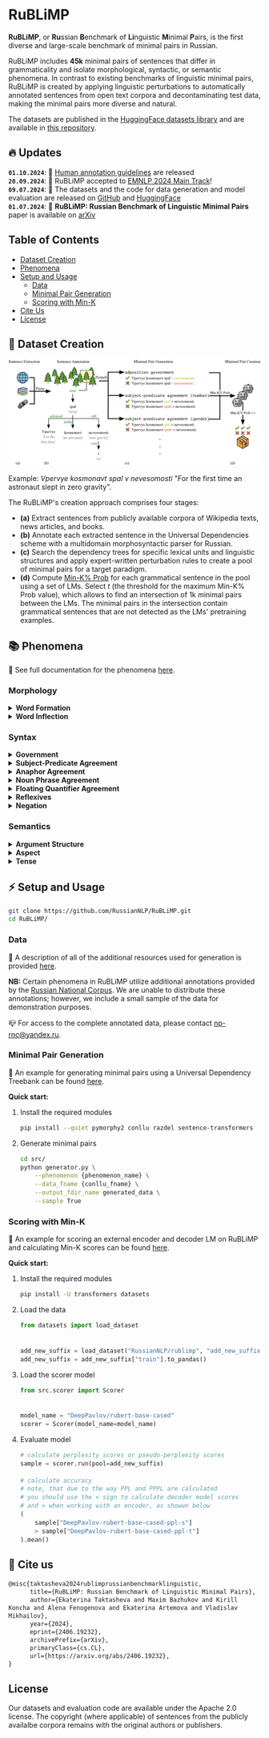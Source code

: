 # RuBLiMP

**RuBLiMP**, or **Ru**ssian **B**enchmark of **Li**nguistic **M**inimal **P**airs, is the first diverse and large-scale benchmark of minimal pairs in Russian.

RuBLiMP includes **45k** minimal pairs of sentences that differ in grammaticality and isolate morphological, syntactic, or semantic phenomena. In contrast to existing benchmarks of linguistic minimal pairs, RuBLiMP is created by applying linguistic perturbations to automatically annotated sentences from open text corpora and decontaminating test data, making the minimal pairs more diverse and natural.

The datasets are published in the [HuggingFace datasets library](https://huggingface.co/datasets/RussianNLP/rublimp) and are available in [this repository](./datasets).

## :fire: Updates
**`01.10.2024`**: :busts_in_silhouette: [Human annotation guidelines](/human_annotation_guidelines/) are released \
**`20.09.2024`**: :tada: RuBLiMP accepted to [EMNLP 2024 Main Track](https://2024.emnlp.org/program/accepted_main_conference/)! \
**`09.07.2024`**: :space_invader: The datasets and the code for data generation and model evaluation are released on [GitHub](https://github.com/RussianNLP/RuBLiMP/tree/main) and [HuggingFace](https://huggingface.co/datasets/RussianNLP/rublimp) \
**`01.07.2024`**: :closed_book: **RuBLiMP: Russian Benchmark of Linguistic Minimal Pairs** paper is available on [arXiv](https://arxiv.org/abs/2406.19232)


## Table of Contents
- [Dataset Creation](#robot-dataset-creation)
- [Phenomena](#books-phenomena)
- [Setup and Usage](#zap-setup-and-usage)
    - [Data](#data)
    - [Minimal Pair Generation](#minimal-pair-generation)
    - [Scoring with Min-K](#scoring-with-min-k)
- [Cite Us](#link-cite-us)
- [License](#license)

## :robot: Dataset Creation

![rublimp](rublimp.jpg)

Example: *Vpervye kosmonavt spal v nevesomosti* "For the first time an astronaut slept in zero gravity".

The RuBLiMP's creation approach comprises four stages:

- **(a)** Extract sentences from publicly available corpora of Wikipedia texts, news articles, and books.
- **(b)** Annotate each extracted sentence in the Universal Dependencies scheme with a multidomain morphosyntactic parser for Russian.
- **(c)** Search the dependency trees for specific lexical units and linguistic structures and apply expert-written perturbation rules to create a pool of minimal pairs for a target paradigm.
- **(d)** Compute [Min-K\% Prob](https://swj0419.github.io/detect-pretrain.github.io/) for each grammatical sentence in the pool using a set of LMs. Select *t* (the threshold for the maximum Min-K\% Prob value), which allows to find an intersection of 1k minimal pairs between the LMs. The minimal pairs in the intersection contain grammatical sentences that are not detected as the LMs' pretraining examples.


## :books: Phenomena

:pushpin: See full documentation for the phenomena [here](./src/phenomena/).

### Morphology

<details>
    <summary><b>Word Formation</b></summary>

- **Addition of Extra Morphemes: Uninterpretable Suffix Combinations** (`add_new_suffix`) \
     Adding a new suffix to the noun or adjective to create a non-existing word

- **Addition of Extra Morphemes: Verb Prefixes** (`add_verb_prefix`) \
    Adding a prefix to a verb to create a violation of prefix stacking rules.

- **Morpheme Permutation: Verb Prefixes** (`change_verb_prefixes_order`) \
    Changing the order of the verb's prefixes to create a violation of prefix stacking rules.

</details>

<details>
    <summary><b>Word Inflection</b></summary>

- **Replacement of Inflectional Affixes: Noun Declensions (Simple)** (`change_declension_ending`) \
    Changing the inflectional suffixes of a noun to the suffixes of another declension

- **Replacement of Inflectional Affixes: Declensions of Nouns With Agreeing Dependents** (`change_declension_ending_has_dep`) \
    Changing the inflectional suffixes of a noun to the suffixes of another declension in the presence of an agreeing noun modifier

- **Inflectional Affixes: Verbal Conjugation Swap** (`change_verb_conjugation`) \
    Replacing the verb’s inflection with inflection of the opposite conjugation


</details>


### Syntax 
<details>
    <summary><b>Government</b></summary>

- **Prepositional Government** (`adp_government_case`) \
    Changing the case of a noun, governed by a preposition

- **Verbal Government: Direct Object** (`verb_acc_object`) \
    Changing the case of a direct verb object

- **Verbal Government: Genitive Object** (`verb_gen_object`) \
    Changing the case of an indirect verb object in Genitive case

- **Verbal Government: Object in Instrumental Case** (`verb_ins_object`) \
    Changing the case of an indirect verb object in Instrumental case

- **Verbal Government: Nominalizations** (`nominalization_cas`) \
    Changing the case of a dependent of a nominalization 

</details>


<details>
    <summary><b>Subject-Predicate Agreement</b></summary>

- **Subject-Predicate Agreement (Number)** (`noun_subj_predicate_agreement_number`) \
    Changing the number of the predicate to be distinct from its subject's (or, sometimes, changing number of the subject to be distinct from its predicate's) 

- **Genitive Subject-Predicate Agreement (Number)** (`genitive_subj_predicate_agreement_number`) \
    Changing the number of the predicate to plural, when subject is genitive and the agreement must be the default singular neuter

- **Clausal Subject-Predicate Agreement (Number)** (`clause_subj_predicate_agreement_number`) \
    Changing the number of the predicate to plural, when subject is a clause and the agreement must be the default singular neuter 

- **Subject-Predicate Agreement in Presence of an Attractor (Number)** (`subj_predicate_agreement_number_attractor`) \
    Changing the number of the verb to that, which is different from the subject, but the same as subject's dependent, or the attractor   

- **Subject-Predicate Agreement (Gender)** (`noun_subj_predicate_agreement_gender`) \
    Changing the gender of the predicate to be distinct from its subject's (or, sometimes, changing number of the subject to be distinct from its predicate's) 

- **Genitive Subject-Predicate Agreement (Gender)** (`genitive_subj_predicate_agreement_gender`)
    Changing the gender of the predicate to feminine or masculine, when subject is genitive and the agreement must be the default singular neuter

- **Clausal Subject-Predicate Agreement (Gender)** (`clause_subj_predicate_agreement_gender`) \
    Changing the gender of the predicate to feminine or masculine, when subject is a clause and the agreement must be the default singular neuter

- **Subject-Predicate Agreement in Presence of an Attractor (Gender)** (`subj_predicate_agreement_gender_attractor`) \
    Changing the gender of the verb to that, which is different from the subject, but the same as subject's dependent, or the attractor

- **Subject-Predicate Agreement (Person)** (`noun_subj_predicate_agreement_person`) \
    Changing the person of the predicate to be distinct from its subject's

- **Genitive Subject-Predicate Agreement (Person)** (`genitive_subj_predicate_agreement_person`) \ 
    Changing the person of the predicate to first or second person, when subject is genitive and the agreement must be the default third person singular

- **Clausal Subject-Predicate Agreement (Person)** (`clause_subj_predicate_agreement_person`) \ 
    Changing the person of the predicate to first or second person, when subject is a clause and the agreement must be the default third person singular
 
</details>


<details>
    <summary><b>Anaphor Agreement</b></summary>

- **Anaphor Agreement (Number)** (`anaphor_agreement_number`) \
    Changing the number of the relative pronoun or of its head noun 

- **Anaphor Agreement (Gender)** (`anaphor_agreement_gender`) \
    Changing the gender of the relative pronoun     

</details>

<details>
    <summary><b>Noun Phrase Agreement</b></summary>

- **Noun Phrase Agreement (Number)** (`np_agreement_number`) \
    Changing the number of an agreeing adjective 

- **Noun Phrase Agreement (Gender)** (`np_agreement_gender`) \
    Changing the gender of an agreeing adjective

- **Noun Phrase Agreement (Case)** (`np_agreement_case`) \
    Changing the case of an agreeing adjective 

</details>

<details>
    <summary><b>Floating Quantifier Agreement</b></summary>

- **Floating Quantifier Agreement (Number)** (`floating_quantifier_agreement_number`) \
    Changing the number of the quantifier or of the controller

- **Floating Quantifier Agreement (Gender)** (`floating_quantifier_agreement_gender`) \
    Changing the gender of the quantifier or of the controller

- **Floating Quantifier Agreement (Case)** (`floating_quantifier_agreement_case`) \
    Changing the case of the quantifier or of the controller

</details>



<details>
    <summary><b>Reflexives</b></summary>

- **External Possessor** (`external_possessor`) \
    Change a noun phrase or a pronoun to a reflexive pronoun sebya ‘self’ in a *u*-phrase inside the existential *be*-possessive construction.

</details>

<details>
    <summary><b>Negation</b></summary>

- **Negative Concord** (`negative_concord`) \
    Shifting the negative particle *ne* from a negated verb to another word in the sentence to violate negative concord rules.

- **Replacement of a Negative Pronoun with an Indefinite One** (`negative_pronoun_to_indefinite`) \
    Replacing an negative pronoun in the construction without a negated verb to an indefinite pronoun

- **Replacement of an Indefinite Pronoun with a Negative One** (`indefinite_pronoun_to_negative`) \
    Replacing an indefinite pronoun in the construction with a negated verb to a negative pronoun

</details>


### Semantics

<details>
    <summary><b>Argument Structure</b></summary>

- **Transitivity** (`transitive_verb`) \
    Replacing a transitive verb with an intransitive one

- **Animate Subject of a Transitive Verb** (`transitive_verb_subject`) \
    Swapping the subject and the direct object of a transitive verb or replacing the subject with a random inanimate word

- **Animate Subject of a Passive Verb** (`transitive_verb_passive`) \
    Swapping the subject and the direct object of a transitive verb in a passive construction or replacing the subject with a random inanimate word

- **Animate Direct Object of a Transitive Verb** (`transitive_verb_object`) \
    Replacing the direct object with a random inanimate word

- **Animate Indirect Object of a Transitive Verb** (`transitive_verb_iobject`) \
    Swapping the subject and the indirect object of a transitive verb or replacing the indirect subject of a transitive verb with a random inanimate word


</details>


<details>
    <summary><b>Aspect</b></summary>

- **Incompatibility of the Perfective with the Semantics of Duration** (`change_duration_aspect`) \
Replacing an imperfective verb with a perfective one in contexts with semantics of duration

- **Impossibility of the Perfective in Repetitive Situations** (`change_repetition_aspect`) \
Replacing an imperfective verb with a perfective one in contexts with semantics of repetition

- **Impossibility of the Perfective Under Negated Strong Deontic Verbs** (`deontic_imperative_aspect`) \
Replacing an imperfective verb with a perfective one in contexts with a negated deontic verb

</details>

<details>
    <summary><b>Tense</b></summary>

- **Tense** (`single_verb_tense`) \
    Changing verb tense in the presence of a temporal adverbial

- **Tense (coordination)** (`conj_verb_tense`) \
    Changing the tense of a conjoined verb in the presence of a temporal adverbial

- **Tense Markers** (`tense_marker`) \
    Changing a temporal adverbial in a sentence with a tense-marked verb

</details>


## :zap: Setup and Usage

```bash
git clone https://github.com/RussianNLP/RuBLiMP.git
cd RuBLiMP/
```

### Data

:pushpin: A description of all of the additional resources used for generation is provided [here](./src/data).

**NB:** Certain phenomena in RuBLiMP utilize additional annotations provided by the [Russian National Corpus](https://ruscorpora.ru/en/). We are unable to distribute these annotations; however, we include a small sample of the data for demonstration purposes.

:mailbox_closed: For access to the complete annotated data, please contact [np-rnc\@yandex.ru](mailto:np-rnc\@yandex.ru).



### Minimal Pair Generation
:pencil: An example for generating minimal pairs using a Universal Dependency Treebank can be found [here](./examples/generation_example.ipynb).

**Quick start:**

1. Install the required modules

    ```bash
    pip install --quiet pymorphy2 conllu razdel sentence-transformers
    ```

2. Generate minimal pairs

    ```bash
    cd src/
    python generator.py \
        --phenomenon {phenomenon_name} \
        --data_fname {conllu_fname} \
        --output_fdir_name generated_data \
        --sample True
    ```

### Scoring with Min-K
:pencil: An example for scoring an external encoder and decoder LM on RuBLiMP and calculating Min-K scores can be found [here](./examples/scoring_example.ipynb).

**Quick start:**

1. Install the required modules

    ```bash
    pip install -U transformers datasets
    ```

2. Load the data

    ```python
    from datasets import load_dataset


    add_new_suffix = load_dataset("RussianNLP/rublimp", "add_new_suffix")
    add_new_suffix = add_new_suffix["train"].to_pandas()
    ```

3. Load the scorer model

    ```python
    from src.scorer import Scorer


    model_name = "DeepPavlov/rubert-base-cased"
    scorer = Scorer(model_name=model_name)
    ```

4. Evaluate model

    ```python
    # calculate perplexity scores or pseudo-perplexity scores
    sample = scorer.run(pool=add_new_suffix)

    # calculate accuracy
    # note, that due to the way PPL and PPPL are calculated
    # you should use the < sign to calculate decoder model scores
    # and > when working with an encoder, as showwn below
    (
        sample["DeepPavlov-rubert-base-cased-ppl-s"]
        > sample["DeepPavlov-rubert-base-cased-ppl-t"]
    ).mean()
    ``` 

## :link: Cite us
```
@misc{taktasheva2024rublimprussianbenchmarklinguistic,
      title={RuBLiMP: Russian Benchmark of Linguistic Minimal Pairs}, 
      author={Ekaterina Taktasheva and Maxim Bazhukov and Kirill Koncha and Alena Fenogenova and Ekaterina Artemova and Vladislav Mikhailov},
      year={2024},
      eprint={2406.19232},
      archivePrefix={arXiv},
      primaryClass={cs.CL},
      url={https://arxiv.org/abs/2406.19232}, 
}
```


## License

Our datasets and evaluation code are available under the Apache 2.0 license. The copyright (where applicable) of sentences from the publicly availalbe corpora remains with the original authors or publishers.
